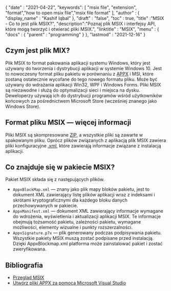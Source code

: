 {
  "date" : "2021-04-22",
  "keywords": [ "msix file", "extension", "format","how to open msix file","msix file format" ],
  "author" : {
    "display_name" : "Kashif Iqbal"
},
  "draft" : "false",
  "toc" : true,
  "title" :"MSIX - Co to jest plik MSIX?",
  "description":"Poznaj plik MSIX i interfejsy API, które mogą tworzyć i otwierać pliki MSIX.",
  "linktitle" : "MSIX",
  "menu" : {
    "docs" : {
      "parent" : "programming"
}
},
  "lastmod" : "2021-12-16"
}

## Czym jest plik MIX?

Plik MSIX to format pakowania aplikacji systemu Windows, który jest używany do tworzenia i dystrybucji aplikacji w systemie Windows 10. Jest to nowoczesny format pliku pakietu w porównaniu z [APPX](/pl/programming/appx/) i MSI, które zostaną ostatecznie wycofane do tego nowego formatu pliku. Może być używany do wdrażania aplikacji Win32, WPF i Windows Forms. Pliki MSIX są niezawodne i służą do optymalizacji sieci i miejsca na dysku. Deweloperzy używają ich do dystrybucji programów wśród użytkowników końcowych za pośrednictwem Microsoft Store (wcześniej znanego jako Windows Store).

## Format pliku MSIX — więcej informacji

Pliki MSIX są skompresowane [ZIP](/pl/compression/zip/), a wszystkie pliki są zawarte w spakowanym pliku. Oprócz plików związanych z aplikacją plik MSIX zawiera pliki konfiguracyjne [.xml](/pl/web/xml/), które zawierają informacje związane z instalacją aplikacji.

## Co znajduje się w pakiecie MSIX?

Pakiet MSIX składa się z następujących plików.

* `AppxBlockMap.xml` — znany jako plik mapy bloków pakietu, jest to dokument XML zawierający listę plików aplikacji wraz z indeksami i skrótami kryptograficznymi dla każdego bloku danych przechowywanych w pakiecie.
* `AppxManifest.xml` — dokument XML zawierający informacje wymagane do wdrożenia, wyświetlenia i aktualizacji aplikacji MSIX. Te informacje obejmują tożsamość pakietu, zależności pakietu, wymagane możliwości, elementy wizualne i punkty rozszerzalności.
* `AppxSignature.p7x` — plik generowany podczas podpisywania pakietu. Wszystkie pakiety MSIX muszą zostać podpisane przed instalacją. Dzięki AppxBlockmap.xml platforma może zainstalować pakiet i zostać zweryfikowana.

## Bibliografia

* [Przegląd MSIX](https://learn.microsoft.com/en-us/windows/msix/overview)
* [Utwórz pliki APPX za pomocą Microsoft Visual Studio](https://learn.microsoft.com/en-us/windows/msix/desktop/vs-package-overview)

